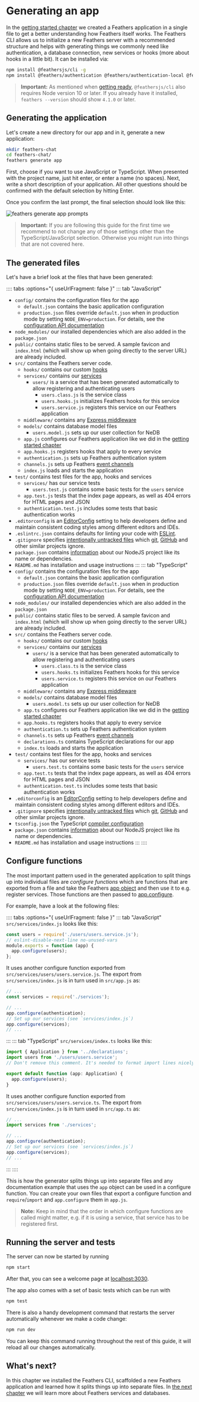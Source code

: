 # Generating an app

In the [getting started chapter](./starting.md) we created a Feathers application in a single file to get a better understanding how Feathers itself works. The Feathers CLI allows us to initialize a new Feathers server with a recommended structure and helps with generating things we commonly need like authentication, a database connection, new services or hooks (more about hooks in a little bit). It can be installed via:

```sh
npm install @feathersjs/cli -g
npm install @feathers/authentication @feathers/authentication-local @feathers/authentication-oauth
```

> __Important:__ As mentioned when [getting ready](./starting.md),  `@feathersjs/cli` also requires Node version 10 or later. If you already have it installed, `feathers --version` should show `4.1.0` or later.

## Generating the application

Let's create a new directory for our app and in it, generate a new application:

```sh
mkdir feathers-chat
cd feathers-chat/
feathers generate app
```

First, choose if you want to use JavaScript or TypeScript. When presented with the project name, just hit enter, or enter a name (no spaces). Next, write a short description of your application. All other questions should be confirmed with the default selection by hitting Enter.

Once you confirm the last prompt, the final selection should look like this:

![feathers generate app prompts](./assets/generate-app.png)

> __Important:__ If you are following this guide for the first time we recommend to not change any of those settings other than the TypeScript/JavaScript selection. Otherwise you might run into things that are not covered here.

## The generated files

Let's have a brief look at the files that have been generated:

:::: tabs :options="{ useUrlFragment: false }"
::: tab "JavaScript"
* `config/` contains the configuration files for the app
  * `default.json` contains the basic application configuration
  * `production.json` files override `default.json` when in production mode by setting `NODE_ENV=production`. For details, see the [configuration API documentation](../../api/configuration.md)
* `node_modules/` our installed dependencies which are also added in the `package.json`
* `public/` contains static files to be served. A sample favicon and `index.html` (which will show up when going directly to the server URL) are already included.
* `src/` contains the Feathers server code.
  * `hooks/` contains our custom [hooks](../basics/hooks.md)
  * `services/` contains our [services](../basics/services.md)
    * `users/` is a service that has been generated automatically to allow registering and authenticating users
      * `users.class.js` is the service class
      * `users.hooks.js` initializes Feathers hooks for this service
      * `users.service.js` registers this service on our Feathers application
  * `middleware/` contains any [Express middleware](http://expressjs.com/en/guide/writing-middleware.html)
  * `models/` contains database model files
    * `users.model.js` sets up our user collection for NeDB
  * `app.js` configures our Feathers application like we did in the [getting started chapter](../basics/starting.md)
  * `app.hooks.js` registers hooks that apply to every service
  * `authentication.js` sets up Feathers authentication system
  * `channels.js` sets up Feathers [event channels](../../api/channels.md)
  * `index.js` loads and starts the application
* `test/` contains test files for the app, hooks and services
  * `services/` has our service tests
    * `users.test.js` contains some basic tests for the `users` service
  * `app.test.js` tests that the index page appears, as well as 404 errors for HTML pages and JSON
  * `authentication.test.js` includes some tests that basic authentication works
* `.editorconfig` is an [EditorConfig](http://editorconfig.org/) setting to help developers define and maintain consistent coding styles among different editors and IDEs.
* `.eslintrc.json` contains defaults for linting your code with [ESLint](http://eslint.org/docs/user-guide/getting-started).
* `.gitignore` specifies [intentionally untracked files](https://git-scm.com/docs/gitignore) which [git](https://git-scm.com/), [GitHub](https://github.com/) and other similar projects ignore.
* `package.json` contains [information](https://docs.npmjs.com/files/package.json) about our NodeJS project like its name or dependencies.
* `README.md` has installation and usage instructions
:::
::: tab "TypeScript"
* `config/` contains the configuration files for the app
  * `default.json` contains the basic application configuration
  * `production.json` files override `default.json` when in production mode by setting `NODE_ENV=production`. For details, see the [configuration API documentation](../../api/configuration.md)
* `node_modules/` our installed dependencies which are also added in the `package.json`
* `public/` contains static files to be served. A sample favicon and `index.html` (which will show up when going directly to the server URL) are already included.
* `src/` contains the Feathers server code.
  * `hooks/` contains our custom [hooks](../basics/hooks.md)
  * `services/` contains our [services](../basics/services.md)
    * `users/` is a service that has been generated automatically to allow registering and authenticating users
      * `users.class.ts` is the service class
      * `users.hooks.ts` initializes Feathers hooks for this service
      * `users.service.ts` registers this service on our Feathers application
  * `middleware/` contains any [Express middleware](http://expressjs.com/en/guide/writing-middleware.html)
  * `models/` contains database model files
    * `users.model.ts` sets up our user collection for NeDB
  * `app.ts` configures our Feathers application like we did in the [getting started chapter](../basics/starting.md)
  * `app.hooks.ts` registers hooks that apply to every service
  * `authentication.ts` sets up Feathers authentication system
  * `channels.ts` sets up Feathers [event channels](../../api/channels.md)
  * `declarations.ts` contains TypeScript declarations for our app
  * `index.ts` loads and starts the application
* `test/` contains test files for the app, hooks and services
  * `services/` has our service tests
    * `users.test.ts` contains some basic tests for the `users` service
  * `app.test.ts` tests that the index page appears, as well as 404 errors for HTML pages and JSON
  * `authentication.test.ts` includes some tests that basic authentication works
* `.editorconfig` is an [EditorConfig](http://editorconfig.org/) setting to help developers define and maintain consistent coding styles among different editors and IDEs.
* `.gitignore` specifies [intentionally untracked files](https://git-scm.com/docs/gitignore) which [git](https://git-scm.com/), [GitHub](https://github.com/) and other similar projects ignore.
* `tsconfig.json` the TypeScript [compiler configuration](https://www.typescriptlang.org/docs/handbook/tsconfig-json.html)
* `package.json` contains [information](https://docs.npmjs.com/files/package.json) about our NodeJS project like its name or dependencies.
* `README.md` has installation and usage instructions
:::
::::

## Configure functions

The most important pattern used in the generated application to split things up into individual files are _configure functions_ which are functions that are exported from a file and take the Feathers [app object](../../api/application.md) and then use it to e.g. register services. Those functions are then passed to [app.configure](../../api/application.md#configurecallback).

For example, have a look at the following files:

:::: tabs :options="{ useUrlFragment: false }"
::: tab "JavaScript"
`src/services/index.js` looks like this:

```js
const users = require('./users/users.service.js');
// eslint-disable-next-line no-unused-vars
module.exports = function (app) {
  app.configure(users);
};
```

It uses another configure function exported from `src/services/users/users.service.js`. The export from `src/services/index.js` is in turn used in `src/app.js` as:

```js
// ...
const services = require('./services');

// ...
app.configure(authentication);
// Set up our services (see `services/index.js`)
app.configure(services);
// ...
```
:::
::: tab "TypeScript"
`src/services/index.ts` looks like this:

```ts
import { Application } from '../declarations';
import users from './users/users.service';
// Don't remove this comment. It's needed to format import lines nicely.

export default function (app: Application) {
  app.configure(users);
}
```

It uses another configure function exported from `src/services/users/users.service.ts`. The export from `src/services/index.js` is in turn used in `src/app.ts` as:

```ts
// ...
import services from './services';

// ...
app.configure(authentication);
// Set up our services (see `services/index.js`)
app.configure(services);
// ...
```
:::
::::

This is how the generator splits things up into separate files and any documentation example that uses the `app` object can be used in a configure function. You can create your own files that export a configure function and `require`/`import` and `app.configure` them in `app.js`.

> __Note:__ Keep in mind that the order in which configure functions are called might matter, e.g. if it is using a service, that service has to be registered first.

## Running the server and tests

The server can now be started by running

```sh
npm start
```

After that, you can see a welcome page at [localhost:3030](http://localhost:3030). 

The app also comes with a set of basic tests which can be run with

```sh
npm test
```

There is also a handy development command that restarts the server automatically whenever we make a code change:

```sh
npm run dev
```

You can keep this command running throughout the rest of this guide, it will reload all our changes automatically.

## What's next?

In this chapter we installed the Feathers CLI, scaffolded a new Feathers application and learned how it splits things up into separate files. In [the next chapter](./services.md) we will learn more about Feathers services and databases.
